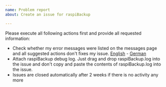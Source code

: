 ```yaml
---
name: Problem report
about: Create an issue for raspiBackup

---
```


Please execute all following actions first and provide all requested information:

* Check whether my error messages were listed on the messages page and all suggested actions don't fixes my issue. [English](https://linux-tips-and-tricks.de/en/rmessages) - [German](https://linux-tips-and-tricks.de/de/fehlermeldungen)
* Attach raspiBackup debug log. Just drag and drop raspiBackup.log into the issue and don't copy and paste the contents of raspiBackup.log into the issue.
* Issues are closed automatically after 2 weeks if there is no activity any more

